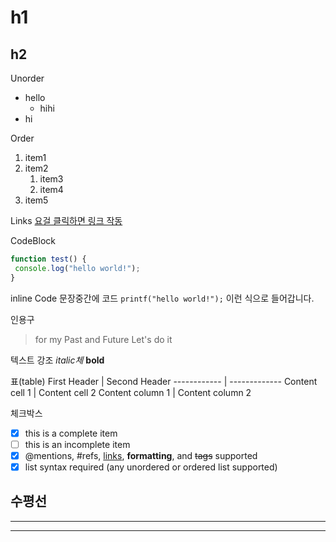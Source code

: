 <!-- ---
layout: post
title: title
subheading: Newstart
author: Daeun
categories: Notice
banner:
tags: DaeunWorld NewStart

--- -->

# h1
## h2

Unorder
* hello
    * hihi
* hi

Order
1. item1
1. item2
    1. item3
    1. item4
1. item5


Links
[요걸 클릭하면 링크 작동](https://www.google.com/)

CodeBlock
```javascript 
function test() { 
 console.log("hello world!"); 
} 
```

inline Code 문장중간에 코드
`printf("hello world!");` 이런 식으로 들어갑니다.

인용구
> for my Past and Future
> Let's do it

텍스트 강조
*italic체*
**bold**

표(table)
First Header | Second Header 
------------ | ------------- 
Content cell 1 | Content cell 2 
Content column 1 | Content column 2

체크박스
- [x] this is a complete item 
- [ ] this is an incomplete item 
- [x] @mentions, #refs, [links](), **formatting**, and <del>tags</del> supported 
- [x] list syntax required (any unordered or ordered list supported)

수평선
---
***
___